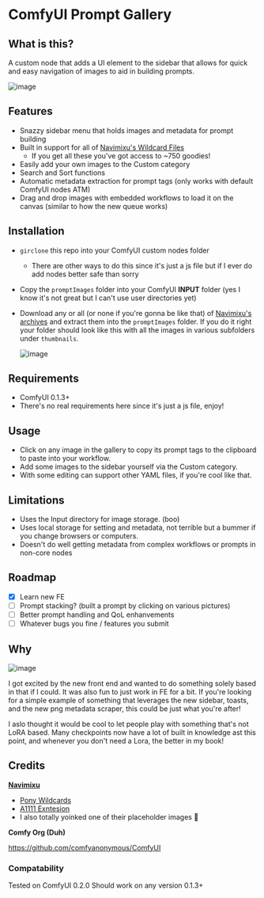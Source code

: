 # ComfyUI Prompt Gallery

## What is this?
A custom node that adds a UI element to the sidebar that allows for quick and easy navigation of images to aid in building prompts.

![image](https://github.com/user-attachments/assets/0f5f2f25-6c4a-4ab5-bae0-4ce4d2b58836)

## Features
- Snazzy sidebar menu that holds images and metadata for prompt building
- Built in support for all of [Navimixu's Wildcard Files](https://civitai.com/models/615967/ponyxl-wildcards-vault)
  - If you get all these you've got access to ~750 goodies!
- Easily add your own images to the Custom category
- Search and Sort functions
- Automatic metadata extraction for prompt tags (only works with default ComfyUI nodes ATM)
- Drag and drop images with embedded workflows to load it on the canvas (similar to how the new queue works)

## Installation
- `girclone` this repo into your ComfyUI custom nodes folder
  - There are other ways to do this since it's just a js file but if I ever do add nodes better safe than sorry
- Copy the `promptImages` folder into your ComfyUI **INPUT** folder (yes I know it's not great but I can't use user directories yet)
- Download any or all (or none if you're gonna be like that) of [Navimixu's archives](https://civitai.com/models/615967/ponyxl-wildcards-vault) and extract them into the `promptImages` folder. If you do it right your folder should look like this with all the images in various subfolders under `thumbnails`.

  ![image](https://github.com/user-attachments/assets/32a77786-0cb1-42c5-83f0-303aa29bd980)

## Requirements
- ComfyUI 0.1.3+
- There's no real requirements here since it's just a js file, enjoy!

## Usage
- Click on any image in the gallery to copy its prompt tags to the clipboard to paste into your workflow.
- Add some images to the sidebar yourself via the Custom category.
- With some editing can support other YAML files, if you're cool like that.

## Limitations
- Uses the Input directory for image storage. (boo)
- Uses local storage for setting and metadata, not terrible but a bummer if you change browsers or computers.
- Doesn't do well getting metadata from complex workflows or prompts in non-core nodes

## Roadmap
- [x] Learn new FE
- [ ] Prompt stacking? (built a prompt by clicking on various pictures)
- [ ] Better prompt handling and QoL enhanvements
- [ ] Whatever bugs you fine / features you submit

## Why
![image](https://media1.tenor.com/m/jGgmfDOxmuMAAAAC/ryan-reynolds-but-why.gif)

I got excited by the new front end and wanted to do something solely based in that if I could. It was also fun to just work in FE for a bit. If you're looking for a simple example of something that leverages the new sidebar, toasts, and the new png metadata scraper, this could be just what you're after!

I aslo thought it would be cool to let people play with something that's not LoRA based. Many checkpoints now have a lot of built in knowledge ast this point, and whenever you don't need a Lora, the better in my book!

## Credits
[**Navimixu**](https://civitai.com/user/navimixu)
- [Pony Wildcards](https://civitai.com/models/615967/ponyxl-wildcards-vault)
- [A1111 Exntesion](https://github.com/navimixu/wildcard-gallery/tree/main)
- I also totally yoinked one of their placeholder images 💖

**Comfy Org (Duh)**

https://github.com/comfyanonymous/ComfyUI

### Compatability
Tested on ComfyUI 0.2.0
Should work on any version 0.1.3+
